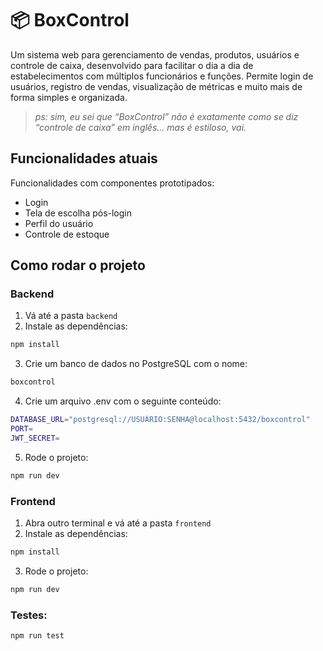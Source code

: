 # 📦 BoxControl

Um sistema web para gerenciamento de vendas, produtos, usuários e controle de caixa, desenvolvido para facilitar o dia a dia de estabelecimentos com múltiplos funcionários e funções. Permite login de usuários, registro de vendas, visualização de métricas e muito mais de forma simples e organizada.

> *ps: sim, eu sei que “BoxControl” não é exatamente como se diz “controle de caixa” em inglês... mas é estiloso, vai.*

## Funcionalidades atuais

Funcionalidades com componentes prototipados:

- Login
- Tela de escolha pós-login
- Perfil do usuário
- Controle de estoque

## Como rodar o projeto

### Backend

1. Vá até a pasta `backend`
2. Instale as dependências:

```bash
npm install
```

3. Crie um banco de dados no PostgreSQL com o nome:
```bash
boxcontrol
```

4. Crie um arquivo .env com o seguinte conteúdo:
```bash
DATABASE_URL="postgresql://USUÁRIO:SENHA@localhost:5432/boxcontrol"
PORT=
JWT_SECRET=
```

5. Rode o projeto:
```bash
npm run dev
```
### Frontend

1. Abra outro terminal e vá até a pasta `frontend`
2. Instale as dependências:

```bash
npm install
```

3. Rode o projeto:
```bash
npm run dev
```

### Testes:
```bash
npm run test
```
